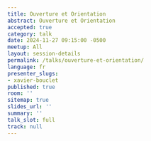 ```yaml
---
title: Ouverture et Orientation
abstract: Ouverture et Orientation
accepted: true
category: talk
date: 2024-11-27 09:15:00 -0500
meetup: All
layout: session-details
permalink: /talks/ouverture-et-orientation/
language: fr
presenter_slugs:
- xavier-bouclet
published: true
room: ''
sitemap: true
slides_url: ''
summary: ''
talk_slot: full
track: null
---
```

